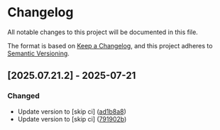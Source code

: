 # Changelog

All notable changes to this project will be documented in this file.

The format is based on [Keep a Changelog](https://keepachangelog.com/en/1.0.0/),
and this project adheres to [Semantic Versioning](https://semver.org/spec/v2.0.0.html).

## [2025.07.21.2] - 2025-07-21

### Changed

* Update version to  [skip ci] ([ad1b8a8](https://github.com/N6REJ/mod_bearslivesearch/commit/ad1b8a8))
* Update version to  [skip ci] ([791902b](https://github.com/N6REJ/mod_bearslivesearch/commit/791902b))

